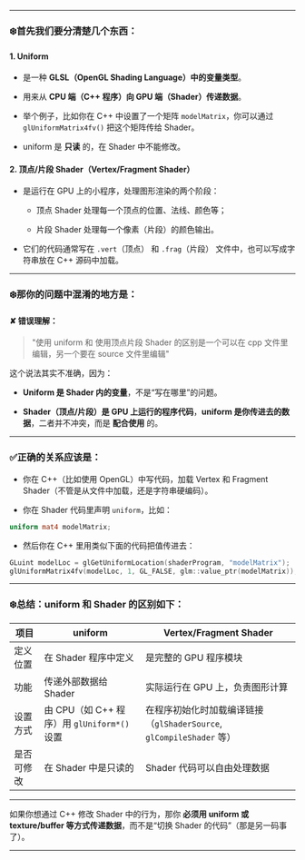 
---

### ❄️首先我们要分清楚几个东西：

#### 1. **Uniform**

- 是一种 **GLSL（OpenGL Shading Language）中的变量类型**。
    
- 用来从 **CPU 端（C++ 程序）向 GPU 端（Shader）传递数据**。
    
- 举个例子，比如你在 C++ 中设置了一个矩阵 `modelMatrix`，你可以通过 `glUniformMatrix4fv()` 把这个矩阵传给 Shader。
    
- uniform 是 **只读** 的，在 Shader 中不能修改。
    

#### 2. **顶点/片段 Shader（Vertex/Fragment Shader）**

- 是运行在 GPU 上的小程序，处理图形渲染的两个阶段：
    
    - 顶点 Shader 处理每一个顶点的位置、法线、颜色等；
        
    - 片段 Shader 处理每一个像素（片段）的颜色输出。
        
- 它们的代码通常写在 `.vert`（顶点） 和 `.frag`（片段） 文件中，也可以写成字符串放在 C++ 源码中加载。
    

---

### ❄️那你的问题中混淆的地方是：

#### ✘ 错误理解：

> "使用 uniform 和 使用顶点片段 Shader 的区别是一个可以在 cpp 文件里编辑，另一个要在 source 文件里编辑"

这个说法其实不准确，因为：

- **Uniform 是 Shader 内的变量**，不是“写在哪里”的问题。
    
- **Shader（顶点/片段）是 GPU 上运行的程序代码**，**uniform 是你传进去的数据**，二者并不冲突，而是 **配合使用** 的。
    

---

### ✅正确的关系应该是：

- 你在 C++（比如使用 OpenGL）中写代码，加载 Vertex 和 Fragment Shader（不管是从文件中加载，还是字符串硬编码）。
    
- 你在 Shader 代码里声明 `uniform`，比如：
    

```glsl
uniform mat4 modelMatrix;
```

- 然后你在 C++ 里用类似下面的代码把值传进去：
    

```cpp
GLuint modelLoc = glGetUniformLocation(shaderProgram, "modelMatrix");
glUniformMatrix4fv(modelLoc, 1, GL_FALSE, glm::value_ptr(modelMatrix));
```

---

### ❄️总结：uniform 和 Shader 的区别如下：

|项目|uniform|Vertex/Fragment Shader|
|---|---|---|
|定义位置|在 Shader 程序中定义|是完整的 GPU 程序模块|
|功能|传递外部数据给 Shader|实际运行在 GPU 上，负责图形计算|
|设置方式|由 CPU（如 C++ 程序）用 `glUniform*()` 设置|在程序初始化时加载编译链接（`glShaderSource`, `glCompileShader` 等）|
|是否可修改|在 Shader 中是只读的|Shader 代码可以自由处理数据|

---

如果你想通过 C++ 修改 Shader 中的行为，那你 **必须用 uniform 或 texture/buffer 等方式传递数据**，而不是“切换 Shader 的代码”（那是另一码事了）。

---
